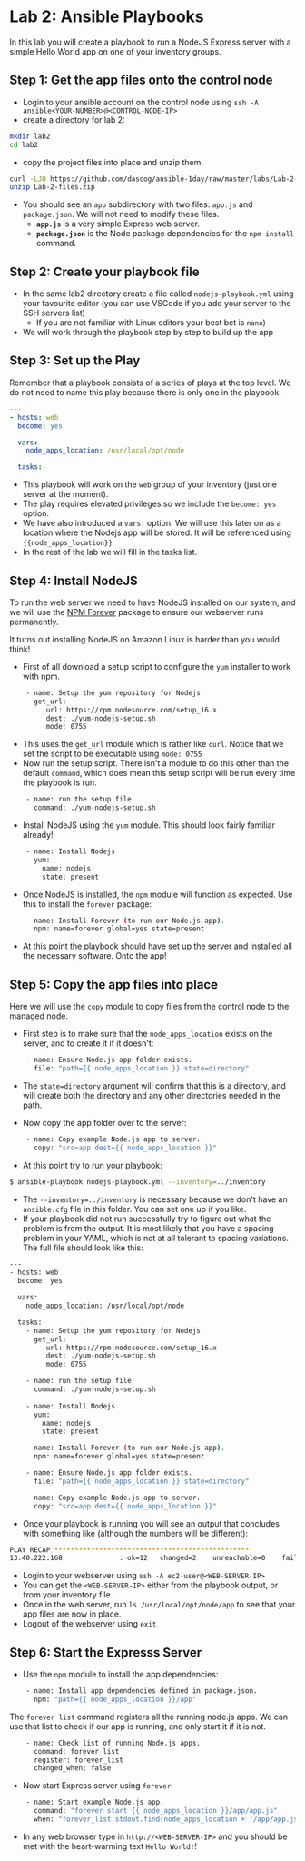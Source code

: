 # Lab 2: Ansible Playbooks
In this lab you will create a playbook to run a NodeJS Express server with a simple Hello World app on one of your inventory groups.

## Step 1: Get the app files onto the control node
- Login to your ansible account on the control node using ``ssh -A ansible<YOUR-NUMBER>@<CONTROL-NODE-IP>``
- create a directory for lab 2:

```bash
mkdir lab2
cd lab2
```
- copy the project files into place and unzip them:

```bash
curl -LJO https://github.com/dascog/ansible-1day/raw/master/labs/Lab-2-files.zip
unzip Lab-2-files.zip
```
- You should see an ``app`` subdirectory with two files: ``app.js`` and ``package.json``. We will not need to modify these files.
  - **``app.js``** is a very simple Express web server. 
  - **``package.json``** is the Node package dependencies for the ``npm install`` command.

## Step 2: Create your playbook file
-  In the same lab2 directory create a file called ``nodejs-playbook.yml`` using your favourite editor (you can use VSCode if you add your server to the SSH servers list)
   -  If you are not familiar with Linux editors your best bet is ``nano``)
-  We will work through the playbook step by step to build up the app

## Step 3: Set up the Play
Remember that a playbook consists of a series of plays at the top level. We do not need to name this play because there is only one in the playbook.

```yml
---
- hosts: web
  become: yes

  vars:
    node_apps_location: /usr/local/opt/node

  tasks:
```

- This playbook will work on the ``web`` group of your inventory (just one server at the moment).
- The play requires elevated privileges so we include the ``become: yes`` option.
- We have also introduced a ``vars:`` option. We will use this later on as a location where the Nodejs app will be stored. It will be referenced using ``{{node_apps_location}}``
- In the rest of the lab we will fill in the tasks list.

## Step 4: Install NodeJS
To run the web server we need to have NodeJS installed on our system, and we will use the [NPM Forever](https://www.npmjs.com/package/forever) package to ensure our webserver runs permanently.

It turns out installing NodeJS on Amazon Linux is harder than you would think!

- First of all download a setup script to configure the ``yum`` installer to work with npm.

```bash
    - name: Setup the yum repository for Nodejs
      get_url:
         url: https://rpm.nodesource.com/setup_16.x
         dest: ./yum-nodejs-setup.sh
         mode: 0755
```

- This uses the ``get_url`` module which is rather like ``curl``. Notice that we set the script to be executable using ``mode: 0755``
- Now run the setup script. There isn't a module to do this other than the default ``command``, which does mean this setup script will be run every time the playbook is run.

```bash
    - name: run the setup file
      command: ./yum-nodejs-setup.sh
 ```

 - Install NodeJS using the ``yum`` module. This should look fairly familiar already!

```bash
    - name: Install Nodejs
      yum:
        name: nodejs
        state: present
```

- Once NodeJS is installed, the ``npm`` module will function as expected. Use this to install the ``forever`` package:

```bash
    - name: Install Forever (to run our Node.js app).
      npm: name=forever global=yes state=present
```
- At this point the playbook should have set up the server and installed all the necessary software. Onto the app!

## Step 5: Copy the app files into place
Here we will use the ``copy`` module to copy files from the control node to the managed node. 

- First step is to make sure that the ``node_apps_location`` exists on the server, and to create it if it doesn't:
  
```bash
    - name: Ensure Node.js app folder exists.
      file: "path={{ node_apps_location }} state=directory"
```
- The ``state=directory`` argument will confirm that this is a directory, and will create both the directory and any other directories needed in the path.

- Now copy the app folder over to the server:

```bash
    - name: Copy example Node.js app to server.
      copy: "src=app dest={{ node_apps_location }}"
```

- At this point try to run your playbook:

```bash
$ ansible-playbook nodejs-playbook.yml --inventory=../inventory
```

- The ``--inventory=../inventory`` is necessary because we don't have an ``ansible.cfg`` file in this folder. You can set one up if you like. 
- If your playbook did not run successfully try to figure out what the problem is from the output. It is most likely that you have a spacing problem in your YAML, which is not at all tolerant to spacing variations. The full file should look like this:
```bash
---
- hosts: web
  become: yes

  vars:
    node_apps_location: /usr/local/opt/node

  tasks:
    - name: Setup the yum repository for Nodejs
      get_url:
         url: https://rpm.nodesource.com/setup_16.x
         dest: ./yum-nodejs-setup.sh
         mode: 0755

    - name: run the setup file
      command: ./yum-nodejs-setup.sh
    
    - name: Install Nodejs
      yum:
        name: nodejs
        state: present

    - name: Install Forever (to run our Node.js app).
      npm: name=forever global=yes state=present

    - name: Ensure Node.js app folder exists.
      file: "path={{ node_apps_location }} state=directory"

    - name: Copy example Node.js app to server.
      copy: "src=app dest={{ node_apps_location }}"
```
- Once your playbook is running you will see an output that concludes with something like (although the numbers will be different):
  
```bash
PLAY RECAP ************************************************
13.40.222.168              : ok=12   changed=2    unreachable=0    failed=0    skipped=1    rescued=0    ignored=0 
```
- Login to your webserver using ``ssh -A ec2-user@<WEB-SERVER-IP>``
- You can get the ``<WEB-SERVER-IP>`` either from the playbook output, or from your inventory file.
- Once in the web server, run ``ls /usr/local/opt/node/app`` to see that your app files are now in place.
- Logout of the webserver using ``exit``

## Step 6: Start the Expresss Server
- Use the ``npm`` module to install the app dependencies:
```bash
    - name: Install app dependencies defined in package.json.
      npm: "path={{ node_apps_location }}/app"
```

The ``forever list`` command registers all the running node.js apps. We can use that list to check if our app is running, and only start it if it is not. 

```bash
    - name: Check list of running Node.js apps.
      command: forever list
      register: forever_list
      changed_when: false
```

- Now start Express server using ``forever``: 

```bash
    - name: Start example Node.js app.
      command: "forever start {{ node_apps_location }}/app/app.js"
      when: "forever_list.stdout.find(node_apps_location + '/app/app.js') == -1"
```

- In any web browser type in ``http://<WEB-SERVER-IP>`` and you should be met with the heart-warming text ``Hello World!``!



